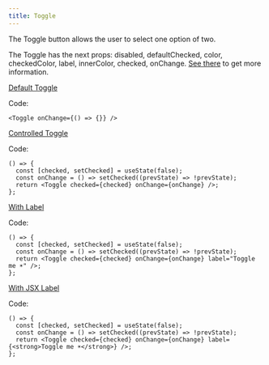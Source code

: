 ```yaml
---
title: Toggle
---
```


The Toggle button allows the user to select one option of two.

The Toggle has the next props: disabled, defaultChecked, color, checkedColor, label, innerColor, checked, onChange. [See there](/?path=/docs/core-controls-toggle--docs) to get more information.

[Default Toggle](/?path=/story/core-controls-toggle--default-toggle)

Code:

```tsx
<Toggle onChange={() => {}} />
```

[Controlled Toggle](/?path=/story/core-controls-toggle--controlled-toggle)

Code:

```tsx
() => {
  const [checked, setChecked] = useState(false);
  const onChange = () => setChecked((prevState) => !prevState);
  return <Toggle checked={checked} onChange={onChange} />;
};
```

[With Label](/?path=/story/core-controls-toggle--with-label)

Code:

```tsx
() => {
  const [checked, setChecked] = useState(false);
  const onChange = () => setChecked((prevState) => !prevState);
  return <Toggle checked={checked} onChange={onChange} label="Toggle me ☀️" />;
};
```

[With JSX Label](/?path=/story/core-controls-toggle--with-jsx-label)

Code:

```tsx
() => {
  const [checked, setChecked] = useState(false);
  const onChange = () => setChecked((prevState) => !prevState);
  return <Toggle checked={checked} onChange={onChange} label={<strong>Toggle me ☀️</strong>} />;
};
```
